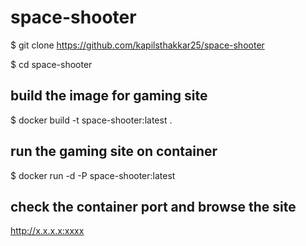 # space-shooter

$ git clone https://github.com/kapilsthakkar25/space-shooter

$ cd  space-shooter

## build the image for gaming site
$ docker build -t space-shooter:latest .

## run the gaming site on container
$ docker run -d -P space-shooter:latest

## check the container port and browse the site 
http://x.x.x.x:xxxx

